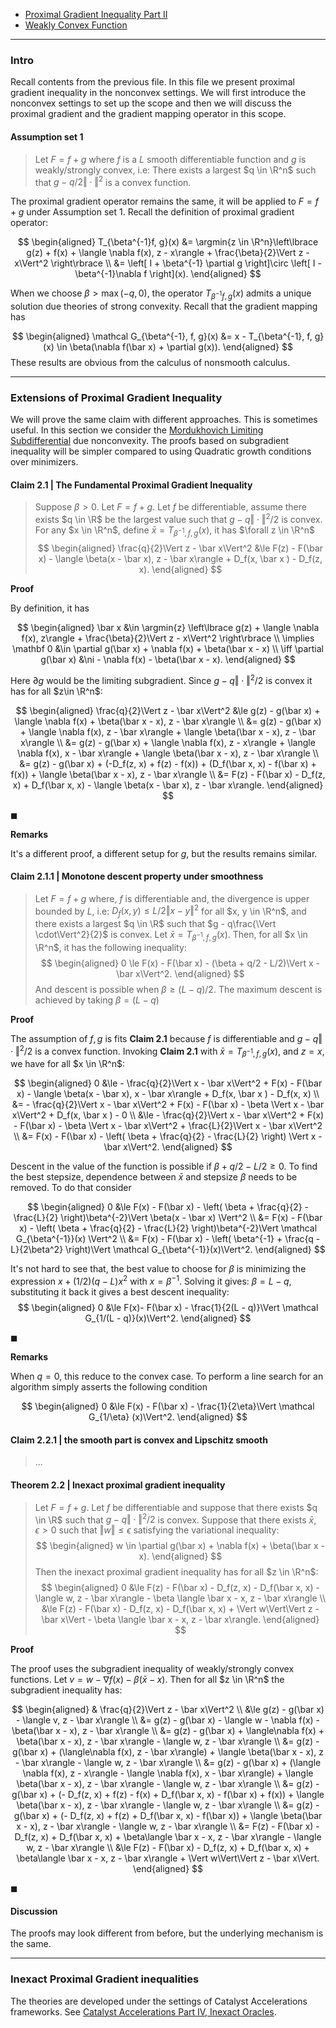 - [Proximal Gradient Inequality Part II](Proximal%20Gradient%20Inequality%20Part%20II.md)
- [Weakly Convex Function](../Weakly%20Convex%20Function.md)

---
### **Intro**

Recall contents from the previous file. 
In this file we present proximal gradient inequality in the nonconvex settings. 
We will first introduce the nonconvex settings to set up the scope and then we will discuss the proximal gradient and the gradient mapping operator in this scope. 

#### **Assumption set 1**
> Let $F = f + g$ where $f$ is a $L$ smooth differentiable function and $g$ is weakly/strongly convex, i.e: There exists a largest $q \in \R^n$ such that $g - q/2\Vert \cdot\Vert^2$ is a convex function. 


The proximal gradient operator remains the same, it will be applied to $F = f + g$ under Assumption set 1. 
Recall the definition of proximal gradient operator: 

$$
\begin{aligned}
    T_{\beta^{-1}f, g}(x) &= \argmin{z \in \R^n}\left\lbrace
        g(z) + f(x) + \langle \nabla f(x), z - x\rangle + \frac{\beta}{2}\Vert z - x\Vert^2
    \right\rbrace
    \\
    &= \left[
        I + \beta^{-1} \partial g
    \right]\circ \left[
        I - \beta^{-1}\nabla f
    \right](x). 
\end{aligned}
$$

When we choose $\beta > \max(-q, 0)$, the operator $T_{\beta^{-1}f, g}(x)$ admits a unique solution due theories of strong convexity. 
Recall that the gradient mapping has

$$
\begin{aligned}
    \mathcal G_{\beta^{-1}, f, g}(x) 
    &= x - T_{\beta^{-1}, f, g}(x) 
    \in \beta(\nabla f(\bar x) + \partial g(x)).
\end{aligned}
$$
These results are obvious from the calculus of nonsmooth calculus. 





---
### **Extensions of Proximal Gradient Inequality**

We will prove the same claim with different approaches. 
This is sometimes useful. 
In this section we consider the [Mordukhovich Limiting Subdifferential](AMATH%20516%20Numerical%20Optimizations/Non-Smooth%20Calculus/Limiting%20Subgradient.md) due nonconvexity. 
The proofs based on subgradient inequality will be simpler compared to using Quadratic growth conditions over minimizers. 

#### **Claim 2.1 | The Fundamental Proximal Gradient Inequality**
> Suppose $\beta > 0$. 
> Let $F = f + g$. 
> Let $f$ be differentiable, assume there exists $q \in \R$ be the largest value such that $g - q\Vert \cdot\Vert^2/2$ is convex. 
> For any $x \in \R^n$, define $\bar x = T_{\beta^{-1}, f, g}(x)$, it has $\forall z \in \R^n$
> $$
> \begin{aligned}
>     \frac{q}{2}\Vert z - \bar x\Vert^2 
>     &\le 
>     F(z) - F(\bar x) - \langle \beta(x - \bar x), z - \bar x\rangle 
>     + D_f(x, \bar x ) - D_f(z, x). 
> \end{aligned}
> $$

**Proof**

By definition, it has 

$$
\begin{aligned}
    \bar x &\in \argmin{z} \left\lbrace
        g(z) + \langle \nabla f(x), z\rangle + \frac{\beta}{2}\Vert z - x\Vert^2
    \right\rbrace
    \\
    \implies
    \mathbf 0 
    &\in \partial g(\bar x) + \nabla f(x) + \beta(\bar x - x)
    \\
    \iff 
    \partial g(\bar x) &\ni
    - \nabla f(x) - \beta(\bar x - x). 
\end{aligned}
$$

Here $\partial g$ would be the limiting subgradient. 
Since $g - q \Vert \cdot\Vert^2/2$ is convex it has for all $z\in \R^n$: 

$$
\begin{aligned}
    \frac{q}{2}\Vert z - \bar x\Vert^2 
    &\le 
    g(z) - g(\bar x) + \langle \nabla f(x) + \beta(\bar x - x), z - \bar x\rangle
    \\
    &= 
    g(z) - g(\bar x) + \langle \nabla f(x), z - \bar x\rangle + \langle \beta(\bar x - x), z - \bar x\rangle
    \\
    &= g(z) - g(\bar x) + \langle \nabla f(x), z - x\rangle
    + \langle \nabla f(x), x - \bar x\rangle
    + \langle \beta(\bar x - x), z - \bar x\rangle
    \\
    &= 
    g(z) - g(\bar x) 
    + (-D_f(z, x) + f(z) - f(x))
    + (D_f(\bar x, x) - f(\bar x) + f(x))
    + \langle \beta(\bar x - x), z - \bar x\rangle
    \\
    &= F(z) - F(\bar x) - D_f(z, x) + D_f(\bar x, x) 
    - \langle \beta(x - \bar x), z - \bar x\rangle. 
\end{aligned}
$$

$\blacksquare$

**Remarks**

It's a different proof, a different setup for $g$, but the results remains similar. 


#### **Claim 2.1.1 | Monotone descent property under smoothness**
> Let $F = f + g$ where, $f$ is differentiable and, the divergence is upper bounded by $L$, i.e: $D_f(x, y) \le L/2 \Vert x - y\Vert^2$ for all $x, y \in \R^n$, and there exists a largest $q \in \R$ such that $g - q\frac{\Vert \cdot\Vert^2}{2}$ is convex. 
> Let $\bar x = T_{\beta^{-1}, f, g}(x)$. 
> Then, for all $x \in \R^n$, it has the following inequality: 
> $$
> \begin{aligned}
>     0 \le F(x) - F(\bar x) - (\beta + q/2 - L/2)\Vert x - \bar x\Vert^2. 
> \end{aligned}
> $$
> And descent is possible when $\beta \ge (L - q)/2$. 
> The maximum descent is achieved by taking $\beta = (L - q)$

**Proof**

The assumption of $f, g$ is fits **Claim 2.1** because $f$ is differentiable and $g - q\Vert \cdot\Vert^2/2$ is a convex function. 
Invoking **Claim 2.1** with $\bar x = T_{\beta^{-1}, f, g}(x)$, and $z = x$, we have for all $x \in \R^n$: 

$$
\begin{aligned}
    0 &\le 
    - \frac{q}{2}\Vert x - \bar x\Vert^2 + 
    F(x) - F(\bar x) - \langle \beta(x - \bar x), x - \bar x\rangle 
    + D_f(x, \bar x ) - D_f(x, x)
    \\
    &= 
    - \frac{q}{2}\Vert x - \bar x\Vert^2 + 
    F(x) - F(\bar x) - \beta \Vert x - \bar x\Vert^2
    + D_f(x, \bar x ) - 0
    \\
    &\le
    - \frac{q}{2}\Vert x - \bar x\Vert^2 + 
    F(x) - F(\bar x) - \beta \Vert x - \bar x\Vert^2
    + \frac{L}{2}\Vert x - \bar x\Vert^2 
    \\
    &= F(x) - F(\bar x) - \left(
        \beta + \frac{q}{2} - \frac{L}{2}
    \right) \Vert x - \bar x\Vert^2. 
\end{aligned}
$$

Descent in the value of the function is possible if $\beta + q/2 - L/2 \ge 0$. 
To find the best stepsize, dependence between $\bar x$ and stepsize $\beta$ needs to be removed. 
To do that consider 

$$
\begin{aligned}
    0 &\le 
    F(x) - F(\bar x) - \left(
        \beta + \frac{q}{2} - \frac{L}{2}
    \right)\beta^{-2}\Vert \beta(x - \bar x) \Vert^2 
    \\
    &= 
    F(x) - F(\bar x) - \left(
        \beta + \frac{q}{2} - \frac{L}{2}
    \right)\beta^{-2}\Vert \mathcal G_{\beta^{-1}}(x) \Vert^2 
    \\
    &= F(x) - F(\bar x) - \left(
        \beta^{-1} + \frac{q - L}{2\beta^2} 
    \right)\Vert \mathcal G_{\beta^{-1}}(x)\Vert^2.
\end{aligned}
$$

It's not hard to see that, the best value to choose for $\beta$ is minimizing the expression $x + (1/2)(q - L)x^2$ with $x = \beta^{-1}$. 
Solving it gives: $\beta = L - q$, substituting it back it gives a best descent inequality: 
$$
\begin{aligned}
    0 &\le 
    F(x)- F(\bar x) - \frac{1}{2(L - q)}\Vert \mathcal G_{1/(L - q)}(x)\Vert^2. 
\end{aligned}
$$


$\blacksquare$

**Remarks**

When $q = 0$, this reduce to the convex case. 
To perform a line search for an algorithm simply asserts the following condition

$$
\begin{aligned}
    0 &\le F(x) - F(\bar x) - \frac{1}{2\eta}\Vert \mathcal G_{1/\eta} (x)\Vert^2.
\end{aligned}
$$


#### **Claim 2.2.1 | the smooth part is convex and Lipschitz smooth**
> ...


#### **Theorem 2.2 | Inexact proximal gradient inequality**
> Let $F = f + g$. Let $f$ be differentiable and suppose that there exists $q \in \R$ such that $g - q \Vert \cdot\Vert^2/2$ is convex. 
> Suppose that there exists $\bar x$, $\epsilon > 0$ such that $\Vert w\Vert \le \epsilon$ satisfying the variational inequality: 
> $$
> \begin{aligned}
>     w \in \partial g(\bar x) + \nabla f(x) + \beta(\bar x - x). 
> \end{aligned}
> $$
> Then the inexact proximal gradient inequality has for all $z \in \R^n$: 
> $$
> \begin{aligned}
>     0 &\le 
>     F(z) - F(\bar x) - D_f(z, x) - D_f(\bar x, x) 
>     - \langle w, z - \bar x\rangle - \beta \langle \bar x - x, z - \bar x\rangle 
>     \\
>     &\le 
>     F(z) - F(\bar x) - D_f(z, x) - D_f(\bar x, x) 
>     + \Vert w\Vert\Vert z - \bar x\Vert
>     - \beta \langle \bar x - x, z - \bar x\rangle. 
> \end{aligned}
> $$


**Proof**

The proof uses the subgradient inequality of weakly/strongly convex functions. 
Let $v = w - \nabla f(x) - \beta(\bar x - x)$. 
Then for all $z \in \R^n$ the subgradient inequality has: 

$$
\begin{aligned}
    & \frac{q}{2}\Vert z - \bar x\Vert^2
    \\
    &\le 
    g(z) - g(\bar x) - \langle v, z - \bar x\rangle
    \\
    &= 
    g(z) - g(\bar x) - \langle w - \nabla f(x) - \beta(\bar x - x), z - \bar x\rangle
    \\
    &= 
    g(z) - g(\bar x) + \langle\nabla f(x) + \beta(\bar x - x), z - \bar x\rangle
    - \langle w, z - \bar x\rangle
    \\
    &= 
    g(z) - g(\bar x) + (\langle\nabla f(x), z - \bar x\rangle) 
    + \langle \beta(\bar x - x), z - \bar x\rangle
    - \langle w, z - \bar x\rangle
    \\
    &= 
    g(z) - g(\bar x) + (\langle \nabla f(x), z - x\rangle - \langle \nabla f(x), x - \bar x\rangle) 
    + \langle \beta(\bar x - x), z - \bar x\rangle
    - \langle w, z - \bar x\rangle
    \\
    &= 
    g(z) - g(\bar x) + 
    (- D_f(z, x) + f(z) - f(x) + D_f(\bar x, x) - f(\bar x) + f(x)) 
    + \langle \beta(\bar x - x), z - \bar x\rangle
    - \langle w, z - \bar x\rangle
    \\
    &= 
    g(z) - g(\bar x) + 
    (- D_f(z, x) + f(z) + D_f(\bar x, x) - f(\bar x)) 
    + \langle \beta(\bar x - x), z - \bar x\rangle
    - \langle w, z - \bar x\rangle
    \\
    &= 
    F(z) - F(\bar x)
    - D_f(z, x) + D_f(\bar x, x)
    + \beta\langle \bar x - x, z - \bar x\rangle
    - \langle w, z - \bar x\rangle
    \\
    &\le 
    F(z) - F(\bar x)
    - D_f(z, x) + D_f(\bar x, x)
    + \beta\langle \bar x - x, z - \bar x\rangle
    + \Vert w\Vert\Vert z - \bar x\Vert. 
\end{aligned}
$$

$\blacksquare$

#### **Discussion**

The proofs may look different from before, but the underlying mechanism is the same. 

---
### **Inexact Proximal Gradient inequalities**

The theories are developed under the settings of Catalyst Accelerations frameworks. 
See [Catalyst Accelerations Part IV, Inexact Oracles](../../MATH%20602%20Nesterov%20Acceleration/Catalyst%20Accelerations%20Part%20IV,%20Inexact%20Oracles.md). 
